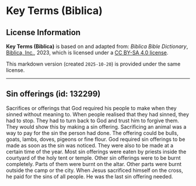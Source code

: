 # Key Terms (Biblica)

## License Information

**Key Terms (Biblica)** is based on and adapted from: _Biblica Bible Dictionary_, [Biblica, Inc.](https://www.biblica.com/), 2023, which is licensed under a [CC BY-SA 4.0 license](https://creativecommons.org/licenses/by-sa/4.0/legalcode.en).

This markdown version (created `2025-10-20`) is provided under the same license.



--------------------------------

## Sin offerings (id: 132299)

Sacrifices or offerings that God required his people to make when they sinned without meaning to. When people realised that they had sinned, they had to stop. They had to turn back to God and trust him to forgive them. They would show this by making a sin offering. Sacrificing an animal was a way to pay for the sin the person had done. The offering could be bulls, goats, lambs, doves, pigeons or fine flour. God required sin offerings to be made as soon as the sin was noticed. They were also to be made at a certain time of the year. Most sin offerings were eaten by priests inside the courtyard of the holy tent or temple. Other sin offerings were to be burnt completely. Parts of them were burnt on the altar. Other parts were burnt outside the camp or the city. When Jesus sacrificed himself on the cross, he paid for the sins of all people. He was the last sin offering needed.


